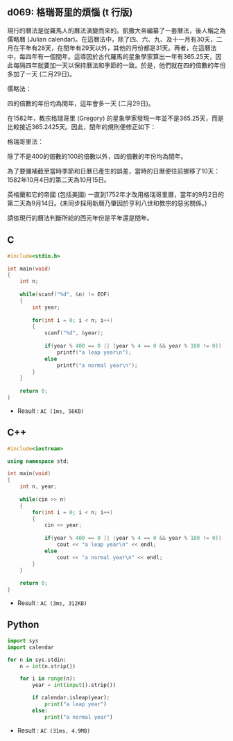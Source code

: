 ## d069: 格瑞哥里的煩惱 (t 行版)
現行的曆法是從羅馬人的曆法演變而來的。凱撒大帝編纂了一套曆法，後人稱之為儒略曆 (Julian calendar)。在這曆法中，除了四、六、九、及十一月有30天，二月在平年有28天，在閏年有29天以外，其他的月份都是31天。再者，在這曆法中，每四年有一個閏年。這導因於古代羅馬的星象學家算出一年有365.25天，因此每隔四年就要加一天以保持曆法和季節的一致。於是，他們就在四的倍數的年份多加了一天 (二月29日)。

儒略法：

四的倍數的年份均為閏年，這年會多一天 (二月29日)。

在1582年，教宗格瑞哥里 (Gregory) 的星象學家發現一年並不是365.25天，而是比較接近365.2425天。因此，閏年的規則便修正如下：

格瑞哥里法：

除了不是400的倍數的100的倍數以外，四的倍數的年份均為閏年。

為了要彌補截至當時季節和日曆已產生的誤差，當時的日曆便往前挪移了10天：1582年10月4日的第二天為10月15日。

英格蘭和它的帝國 (包括美國) 一直到1752年才改用格瑞哥里曆，當年的9月2日的第二天為9月14日。(未同步採用新曆乃肇因於亨利八世和教宗的惡劣關係。)

請依現行的曆法判斷所給的西元年份是平年還是閏年。

## C
```C
#include<stdio.h>

int main(void)
{
	int n;
	
	while(scanf("%d", &n) != EOF)
	{
		int year;
		
		for(int i = 0; i < n; i++)
		{
			scanf("%d", &year);
			
			if(year % 400 == 0 || (year % 4 == 0 && year % 100 != 0))
				printf("a leap year\n");
			else
				printf("a normal year\n");
		}
	}
	
	return 0;
}
```
 * Result : `AC (1ms, 56KB)`

## C++
```C++
#include<iostream>

using namespace std;

int main(void)
{
	int n, year;
	
	while(cin >> n)
	{	
		for(int i = 0; i < n; i++)
		{
			cin >> year;
			
			if(year % 400 == 0 || (year % 4 == 0 && year % 100 != 0))
				cout << "a leap year\n" << endl;
			else
				cout << "a normal year\n" << endl;
		}
	}
	
	return 0;
}
```
 * Result : `AC (3ms, 312KB)`

## Python
```python
import sys
import calendar

for n in sys.stdin:
    n = int(n.strip())

    for i in range(n):
        year = int(input().strip())

        if calendar.isleap(year):
            print("a leap year")
        else:
            print("a normal year")
```
 * Result : `AC (31ms, 4.9MB)`
